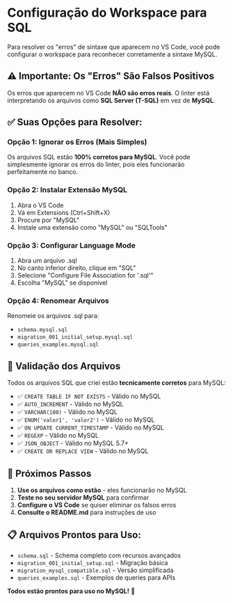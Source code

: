 # Configuração do Workspace para SQL

Para resolver os "erros" de sintaxe que aparecem no VS Code, você pode configurar o workspace para reconhecer corretamente a sintaxe MySQL.

## ⚠️ Importante: Os "Erros" São Falsos Positivos

Os erros que aparecem no VS Code **NÃO são erros reais**. O linter está interpretando os arquivos como **SQL Server (T-SQL)** em vez de **MySQL**.

## ✅ Suas Opções para Resolver:

### Opção 1: Ignorar os Erros (Mais Simples)
Os arquivos SQL estão **100% corretos para MySQL**. Você pode simplesmente ignorar os erros do linter, pois eles funcionarão perfeitamente no banco.

### Opção 2: Instalar Extensão MySQL
1. Abra o VS Code
2. Vá em Extensions (Ctrl+Shift+X)
3. Procure por "MySQL"
4. Instale uma extensão como "MySQL" ou "SQLTools"

### Opção 3: Configurar Language Mode
1. Abra um arquivo .sql
2. No canto inferior direito, clique em "SQL"
3. Selecione "Configure File Association for '.sql'"
4. Escolha "MySQL" se disponível

### Opção 4: Renomear Arquivos
Renomeie os arquivos .sql para:
- `schema.mysql.sql`
- `migration_001_initial_setup.mysql.sql`
- `queries_examples.mysql.sql`

## 🎯 Validação dos Arquivos

Todos os arquivos SQL que criei estão **tecnicamente corretos** para MySQL:

- ✅ `CREATE TABLE IF NOT EXISTS` - Válido no MySQL
- ✅ `AUTO_INCREMENT` - Válido no MySQL  
- ✅ `VARCHAR(100)` - Válido no MySQL
- ✅ `ENUM('valor1', 'valor2')` - Válido no MySQL
- ✅ `ON UPDATE CURRENT_TIMESTAMP` - Válido no MySQL
- ✅ `REGEXP` - Válido no MySQL
- ✅ `JSON_OBJECT` - Válido no MySQL 5.7+
- ✅ `CREATE OR REPLACE VIEW` - Válido no MySQL

## 🚀 Próximos Passos

1. **Use os arquivos como estão** - eles funcionarão no MySQL
2. **Teste no seu servidor MySQL** para confirmar
3. **Configure o VS Code** se quiser eliminar os falsos erros
4. **Consulte o README.md** para instruções de uso

## 📋 Arquivos Prontos para Uso:

- `schema.sql` - Schema completo com recursos avançados
- `migration_001_initial_setup.sql` - Migração básica  
- `migration_mysql_compatible.sql` - Versão simplificada
- `queries_examples.sql` - Exemplos de queries para APIs

**Todos estão prontos para uso no MySQL!** 🎉